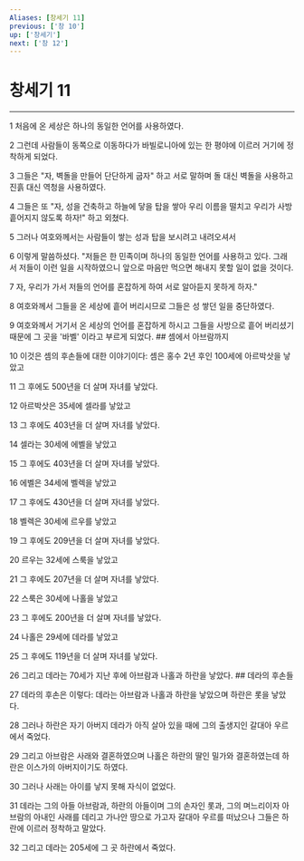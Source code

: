 ```yaml
---
Aliases: [창세기 11]
previous: ['창 10']
up: ['창세기']
next: ['창 12']
---
```

# 창세기 11

***


1 처음에 온 세상은 하나의 동일한 언어를 사용하였다. 

2 그런데 사람들이 동쪽으로 이동하다가 바빌로니아에 있는 한 평야에 이르러 거기에 정착하게 되었다. 

3 그들은 "자, 벽돌을 만들어 단단하게 굽자" 하고 서로 말하며 돌 대신 벽돌을 사용하고 진흙 대신 역청을 사용하였다. 

4 그들은 또 "자, 성을 건축하고 하늘에 닿을 탑을 쌓아 우리 이름을 떨치고 우리가 사방 흩어지지 않도록 하자!" 하고 외쳤다. 

5 그러나 여호와께서는 사람들이 쌓는 성과 탑을 보시려고 내려오셔서 

6 이렇게 말씀하셨다. "저들은 한 민족이며 하나의 동일한 언어를 사용하고 있다. 그래서 저들이 이런 일을 시작하였으니 앞으로 마음만 먹으면 해내지 못할 일이 없을 것이다. 

7 자, 우리가 가서 저들의 언어를 혼잡하게 하여 서로 알아듣지 못하게 하자." 

8 여호와께서 그들을 온 세상에 흩어 버리시므로 그들은 성 쌓던 일을 중단하였다. 

9 여호와께서 거기서 온 세상의 언어를 혼잡하게 하시고 그들을 사방으로 흩어 버리셨기 때문에 그 곳을 '바벨' 이라고 부르게 되었다. ## 셈에서 아브람까지 

10 이것은 셈의 후손들에 대한 이야기이다: 셈은 홍수 2년 후인 100세에 아르박삿을 낳았고 

11 그 후에도 500년을 더 살며 자녀를 낳았다. 

12 아르박삿은 35세에 셀라를 낳았고 

13 그 후에도 403년을 더 살며 자녀를 낳았다. 

14 셀라는 30세에 에벨을 낳았고 

15 그 후에도 403년을 더 살며 자녀를 낳았다. 

16 에벨은 34세에 벨렉을 낳았고 

17 그 후에도 430년을 더 살며 자녀를 낳았다. 

18 벨렉은 30세에 르우를 낳았고 

19 그 후에도 209년을 더 살며 자녀를 낳았다. 

20 르우는 32세에 스룩을 낳았고 

21 그 후에도 207년을 더 살며 자녀를 낳았다. 

22 스룩은 30세에 나홀을 낳았고 

23 그 후에도 200년을 더 살며 자녀를 낳았다. 

24 나홀은 29세에 데라를 낳았고 

25 그 후에도 119년을 더 살며 자녀를 낳았다. 

26 그리고 데라는 70세가 지난 후에 아브람과 나홀과 하란을 낳았다. ## 데라의 후손들 

27 데라의 후손은 이렇다: 데라는 아브람과 나홀과 하란을 낳았으며 하란은 롯을 낳았다. 

28 그러나 하란은 자기 아버지 데라가 아직 살아 있을 때에 그의 출생지인 갈대아 우르에서 죽었다. 

29 그리고 아브람은 사래와 결혼하였으며 나홀은 하란의 딸인 밀가와 결혼하였는데 하란은 이스가의 아버지이기도 하였다. 

30 그러나 사래는 아이를 낳지 못해 자식이 없었다. 

31 데라는 그의 아들 아브람과, 하란의 아들이며 그의 손자인 롯과, 그의 며느리이자 아브람의 아내인 사래를 데리고 가나안 땅으로 가고자 갈대아 우르를 떠났으나 그들은 하란에 이르러 정착하고 말았다. 

32 그리고 데라는 205세에 그 곳 하란에서 죽었다.
